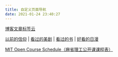 ```yaml
---
title: 自定义页面导航
date: 2021-01-24 23:40:27
---
```


[博客文章标签云](/tags) 

[以前的信仰](/pages/said-before)
| [看过的美剧](/pages/tv-us)
| [看过的书](/pages/books-read)
| [好看的日漫](/pages/tv-jp)

[MIT Open Course Schedule（麻省理工公开课课程表）](/pages/mit-open-course-schedule)
